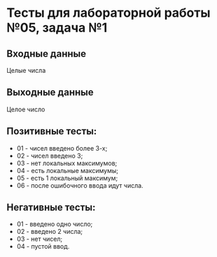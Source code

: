 # Тесты для лабораторной работы №05, задача №1

## Входные данные
Целые числа

## Выходные данные
Целое число

## Позитивные тесты:
- 01 - чисел введено более 3-х;
- 02 - чисел введено 3;
- 03 - нет локальных максимумов;
- 04 - есть локальные максимумы;
- 05 - есть 1 локальный максимум;
- 06 - после ошибочного ввода идут числа.

## Негативные тесты:
- 01 - введено одно число;
- 02 - введено 2 числа;
- 03 - нет чисел;
- 04 - пустой ввод.
